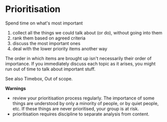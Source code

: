 Prioritisation
==============

Spend time on what's most important

1. collect all the things we could talk about (or do), without going into them
2. rank them based on agreed criteria
3. discuss the most important ones
4. deal with the lower priority items another way

The order in which items are brought up isn't necessarily their order of importance. If you immediately discuss each topic as it arises, you might run out of time to talk about important stuff. 

See also Timebox, Out of scope.

**Warnings**
- review your prioritisation process regularly. The importance of some things are understood by only a minority of people, or by quiet people, etc. If these things are never prioritised, your group is at risk.
- prioritisation requires discipline to separate analysis from content.
